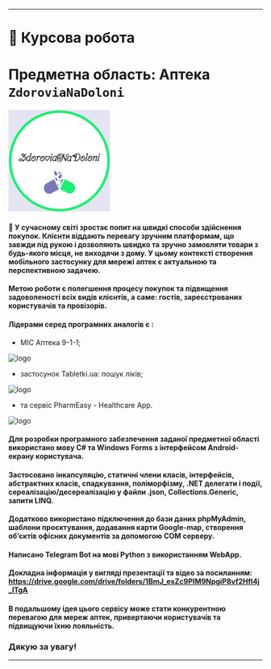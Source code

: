 ****
# :star2:  **Курсова робота**
# Предметна область: Аптека `ZdoroviaNaDoloni`
![logo](Images/Logo.jpg)
#### :scroll: У сучасному світі зростає попит на швидкі способи здійснення покупок. Клієнти віддають перевагу зручним платформам, що завжди під рукою і дозволяють швидко та зручно замовляти товари з будь-якого місця, не виходячи з дому. У цьому контексті створення мобільного застосунку для мережі аптек є актуальною та перспективною задачею.
#### Метою роботи є полегшення процесу покупок та підвищення задоволеності всіх видів клієнтів, а саме: гостів, зареєстрованих користувачів та провізорів. 
#### Лідерами серед програмних аналогів є :
- МІС Аптека 9-1-1;

![logo](https://encrypted-tbn0.gstatic.com/images?q=tbn:ANd9GcSFuic_4LFePOLo4aF6lkyYfFoFBDwz4gntUFunoFbuWg&s)
- застосунок Tabletki.ua: пошук ліків;

![logo](https://play-lh.googleusercontent.com/6XFYbSVJ6bNHLFvYvniuxYpjzPBqY-HbAD3JO1WYIoXmsTvxcESPLudF6lhnqSnqJfk=w416-h235-rw)
- та сервіс PharmEasy - Healthcare App.

![logo](https://jungleworks.com/wp-content/uploads/2022/04/app-3-1024x522.jpeg)
#### Для розробки програмного забезпечення заданої предметної області використано мову C# та Windows Forms з інтерфейсом Android-екрану користувача. 
#### Застосовано інкапсуляцію, статичні члени класів, інтерфейсів, абстрактних класів, спадкування, поліморфізму, .NET делегати і події, сереалізацію/десереалізацію у файли .json, Collections.Generic, запити LINQ.
#### Додатково використано підключення до бази даних phpMyAdmin, шаблони проєктування, додавання карти Google-map, створення об’єктів офісних документів за допомогою COM серверу.
#### Написано Telegram Bot на мові Python з використанням WebApp.
#### Докладна інформація у вигляді презентації та відео за посиланням: https://drive.google.com/drive/folders/1BmJ_esZc9PIM9NpgiP8vf2Hfl4j_lTgA
#### В подальшому ідея цього сервісу може стати конкурентною перевагою для мереж аптек, привертаючи користувачів та підвищуючи їхню лояльність.
### **Дякую за увагу!**
****
